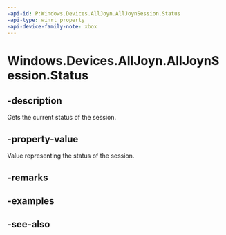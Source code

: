 ```yaml
---
-api-id: P:Windows.Devices.AllJoyn.AllJoynSession.Status
-api-type: winrt property
-api-device-family-note: xbox
---
```


<!-- Property syntax
public int Status { get; }
-->

# Windows.Devices.AllJoyn.AllJoynSession.Status

## -description
Gets the current status of the session.

## -property-value
Value representing the status of the session.

## -remarks

## -examples

## -see-also
